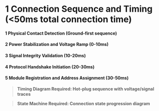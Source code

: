 # 1 Connection Sequence and Timing (<50ms total connection time)


#### 1 Physical Contact Detection (Ground-first sequence)


#### 2 Power Stabilization and Voltage Ramp (0-10ms)


#### 3 Signal Integrity Validation (10-20ms)


#### 4 Protocol Handshake Initiation (20-30ms)


#### 5 Module Registration and Address Assignment (30-50ms)


> **Timing Diagram Required: Hot-plug sequence with voltage/signal traces**


> **State Machine Required: Connection state progression diagram**

